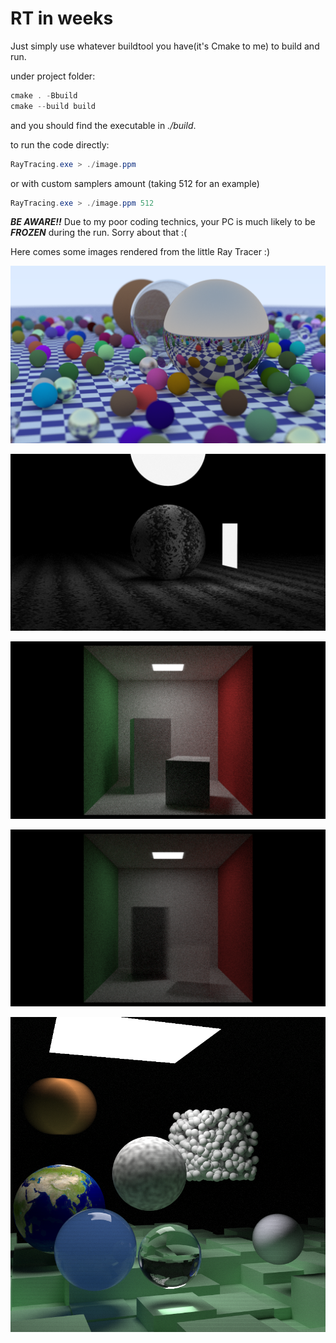 # RT in weeks

Just simply use whatever buildtool you have(it's Cmake to me) to build and run.

under project folder:

```powershell
cmake . -Bbuild
cmake --build build
```
and you should find the executable in *./build*.

to run the code directly:
```powershell
RayTracing.exe > ./image.ppm
```
or with custom samplers amount (taking 512 for an example)

```powershell
RayTracing.exe > ./image.ppm 512
```

***BE AWARE!!*** Due to my poor coding technics, your PC is much likely to be ***FROZEN*** during the run. Sorry about that :(

Here comes some images rendered from the little Ray Tracer :)

![Many Spheres](./img/readme/readme0.png "Many Spheres, 512 Samplers")

![Noise Sphere with Lighting](./img/readme/readme1.png "Noise Sphere with Lighting, 512 Samplers")

![Cornell Box](./img/readme/readme2.png "Cornell Box, 512 Samplers")

![Cornell Box Smoke](./img/readme/readme3.png "Cornell Box Smoke, 512 Samplers")

![Image with all Features](./img/readme/readme4.png "all Features, 10240 Samplers")